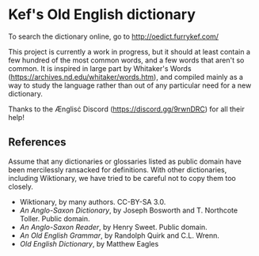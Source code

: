 # Kef's Old English dictionary

To search the dictionary online, go to http://oedict.furrykef.com/

This project is currently a work in progress, but it should at least contain a few hundred of the most common words, and a few words that aren't so common. It is inspired in large part by Whitaker's Words (https://archives.nd.edu/whitaker/words.htm), and compiled mainly as a way to study the language rather than out of any particular need for a new dictionary.

Thanks to the Ænglisċ Discord (https://discord.gg/9rwnDRC) for all their help!


## References

Assume that any dictionaries or glossaries listed as public domain have been mercilessly ransacked for definitions. With other dictionaries, including Wiktionary, we have tried to be careful not to copy them too closely.

* Wiktionary, by many authors. CC-BY-SA 3.0.
* _An Anglo-Saxon Dictionary_, by Joseph Bosworth and T. Northcote Toller. Public domain.
* _An Anglo-Saxon Reader_, by Henry Sweet. Public domain.
* _An Old English Grammar_, by Randolph Quirk and C.L. Wrenn.
* _Old English Dictionary_, by Matthew Eagles

